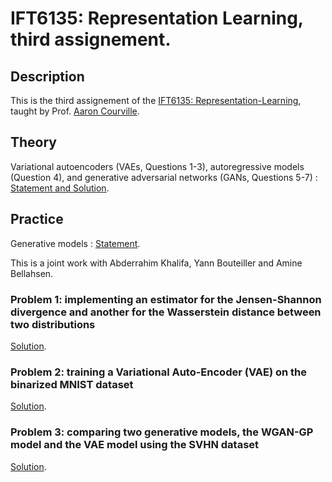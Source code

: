 # IFT6135: Representation Learning, third assignement.

## Description

This is the third assignement of the [IFT6135: Representation-Learning](https://sites.google.com/mila.quebec/ift6135), taught by Prof. [Aaron Courville](https://mila.quebec/en/person/aaron-courville/).

## Theory

Variational autoencoders (VAEs, Questions 1-3), autoregressive models (Question 4), and generative adversarial networks (GANs, Questions 5-7) : [Statement and Solution](https://github.com/Sanaelotfi/Representation-Learning-HW3/blob/master/IFT6135_HW3_Theory.pdf).


## Practice

Generative models : [Statement](https://github.com/Sanaelotfi/Representation-Learning-HW3/blob/master/HW3_practice_statement.pdf).

This is a joint work with Abderrahim Khalifa, Yann Bouteiller and Amine Bellahsen. 

### Problem 1: implementing an estimator for the Jensen-Shannon divergence and another for the Wasserstein distance between two distributions

[Solution](https://github.com/Sanaelotfi/Representation-Learning-HW3/blob/master/Problem1.ipynb).


### Problem 2: training a Variational Auto-Encoder (VAE) on the binarized MNIST dataset

[Solution](https://github.com/Sanaelotfi/Representation-Learning-HW3/blob/master/Problem2.ipynb).

### Problem 3: comparing two generative models, the WGAN-GP model and the VAE model using the SVHN dataset

[Solution](https://github.com/Sanaelotfi/Representation-Learning-HW3/blob/master/Problem3.ipynb).


